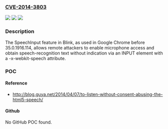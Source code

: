 ### [CVE-2014-3803](https://cve.mitre.org/cgi-bin/cvename.cgi?name=CVE-2014-3803)
![](https://img.shields.io/static/v1?label=Product&message=n%2Fa&color=blue)
![](https://img.shields.io/static/v1?label=Version&message=n%2Fa&color=blue)
![](https://img.shields.io/static/v1?label=Vulnerability&message=n%2Fa&color=brighgreen)

### Description

The SpeechInput feature in Blink, as used in Google Chrome before 35.0.1916.114, allows remote attackers to enable microphone access and obtain speech-recognition text without indication via an INPUT element with a -x-webkit-speech attribute.

### POC

#### Reference
- http://blog.guya.net/2014/04/07/to-listen-without-consent-abusing-the-html5-speech/

#### Github
No GitHub POC found.

